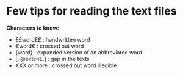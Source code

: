# Few tips for reading the text files

__Characters to know:__
- ££word££ : handwritten word
- €word€ : crossed out word
- {word} : expanded version of an abbreviated word
- \[..@extent..] : gap in the texts
- XXX or more : crossed out word illegible
